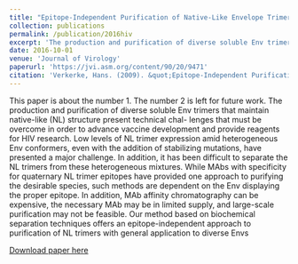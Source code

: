 ```yaml
---
title: "Epitope-Independent Purification of Native-Like Envelope Trimers from Diverse HIV-1 Isolates"
collection: publications
permalink: /publication/2016hiv
excerpt: 'The production and purification of diverse soluble Env trimers that maintain native-like (NL) structure present technical chal- lenges that must be overcome in order to advance vaccine development and provide reagents for HIV research. Low levels of NL trimer expression amid heterogeneous Env conformers, even with the addition of stabilizing mutations, have presented a major challenge. In addition, it has been difficult to separate the NL trimers from these heterogeneous mixtures. While MAbs with specificity for quaternary NL trimer epitopes have provided one approach to purifying the desirable species, such methods are dependent on the Env displaying the proper epitope. In addition, MAb affinity chromatography can be expensive, the necessary MAb may be in limited supply, and large-scale purification may not be feasible. Our method based on biochemical separation techniques offers an epitope-independent approach to purification of NL trimers with general application to diverse Envs.'
date: 2016-10-01
venue: 'Journal of Virology'
paperurl: 'https://jvi.asm.org/content/90/20/9471'
citation: 'Verkerke, Hans. (2009). &quot;Epitope-Independent Purification of Native-Like Envelope Trimers from Diverse HIV-1 Isolates &quot; <i>Journal of Virology</i>. 1(1).'
---
```

This paper is about the number 1. The number 2 is left for future work. The production and purification of diverse soluble Env trimers that maintain native-like (NL) structure present technical chal- lenges that must be overcome in order to advance vaccine development and provide reagents for HIV research. Low levels of NL trimer expression amid heterogeneous Env conformers, even with the addition of stabilizing mutations, have presented a major challenge. In addition, it has been difficult to separate the NL trimers from these heterogeneous mixtures. While MAbs with specificity for quaternary NL trimer epitopes have provided one approach to purifying the desirable species, such methods are dependent on the Env displaying the proper epitope. In addition, MAb affinity chromatography can be expensive, the necessary MAb may be in limited supply, and large-scale purification may not be feasible. Our method based on biochemical separation techniques offers an epitope-independent approach to purification of NL trimers with general application to diverse Envs

[Download paper here](https://jvi.asm.org/content/jvi/90/20/9471.full.pdf)
